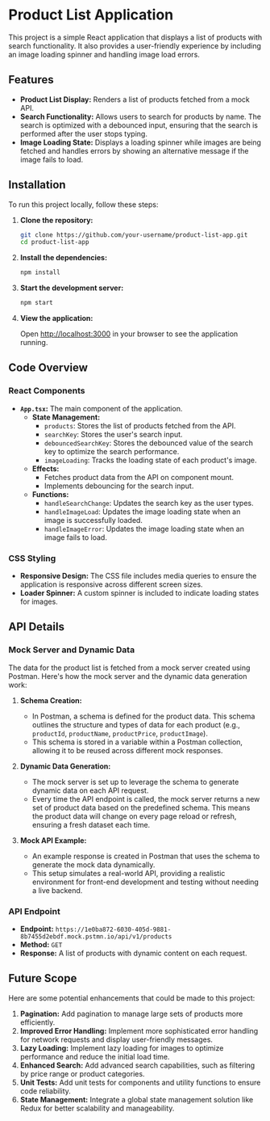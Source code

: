 # Product List Application

This project is a simple React application that displays a list of products with search functionality. It also provides a user-friendly experience by including an image loading spinner and handling image load errors.

## Features

- **Product List Display:** Renders a list of products fetched from a mock API.
- **Search Functionality:** Allows users to search for products by name. The search is optimized with a debounced input, ensuring that the search is performed after the user stops typing.
- **Image Loading State:** Displays a loading spinner while images are being fetched and handles errors by showing an alternative message if the image fails to load.

## Installation

To run this project locally, follow these steps:

1. **Clone the repository:**

   ```bash
   git clone https://github.com/your-username/product-list-app.git
   cd product-list-app
   ```

2. **Install the dependencies:**

   ```bash
   npm install
   ```

3. **Start the development server:**

   ```bash
   npm start
   ```

4. **View the application:**

   Open [http://localhost:3000](http://localhost:3000) in your browser to see the application running.

## Code Overview

### React Components

- **`App.tsx`:** The main component of the application.
  - **State Management:**
    - `products`: Stores the list of products fetched from the API.
    - `searchKey`: Stores the user's search input.
    - `debouncedSearchKey`: Stores the debounced value of the search key to optimize the search performance.
    - `imageLoading`: Tracks the loading state of each product's image.
  - **Effects:**
    - Fetches product data from the API on component mount.
    - Implements debouncing for the search input.
  - **Functions:**
    - `handleSearchChange`: Updates the search key as the user types.
    - `handleImageLoad`: Updates the image loading state when an image is successfully loaded.
    - `handleImageError`: Updates the image loading state when an image fails to load.

### CSS Styling

- **Responsive Design:** The CSS file includes media queries to ensure the application is responsive across different screen sizes.
- **Loader Spinner:** A custom spinner is included to indicate loading states for images.

## API Details

### Mock Server and Dynamic Data

The data for the product list is fetched from a mock server created using Postman. Here's how the mock server and the dynamic data generation work:

1. **Schema Creation:**

   - In Postman, a schema is defined for the product data. This schema outlines the structure and types of data for each product (e.g., `productId`, `productName`, `productPrice`, `productImage`).
   - This schema is stored in a variable within a Postman collection, allowing it to be reused across different mock responses.

2. **Dynamic Data Generation:**

   - The mock server is set up to leverage the schema to generate dynamic data on each API request.
   - Every time the API endpoint is called, the mock server returns a new set of product data based on the predefined schema. This means the product data will change on every page reload or refresh, ensuring a fresh dataset each time.

3. **Mock API Example:**
   - An example response is created in Postman that uses the schema to generate the mock data dynamically.
   - This setup simulates a real-world API, providing a realistic environment for front-end development and testing without needing a live backend.

### API Endpoint

- **Endpoint:** `https://1e0ba872-6030-405d-9881-8b7455d2ebdf.mock.pstmn.io/api/v1/products`
- **Method:** `GET`
- **Response:** A list of products with dynamic content on each request.

## Future Scope

Here are some potential enhancements that could be made to this project:

1. **Pagination:** Add pagination to manage large sets of products more efficiently.
2. **Improved Error Handling:** Implement more sophisticated error handling for network requests and display user-friendly messages.
3. **Lazy Loading:** Implement lazy loading for images to optimize performance and reduce the initial load time.
4. **Enhanced Search:** Add advanced search capabilities, such as filtering by price range or product categories.
5. **Unit Tests:** Add unit tests for components and utility functions to ensure code reliability.
6. **State Management:** Integrate a global state management solution like Redux for better scalability and manageability.
